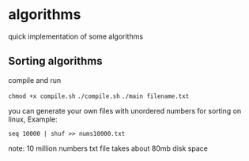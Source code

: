 # algorithms
quick implementation of some algorithms


## Sorting algorithms
compile and run

```chmod +x compile.sh```
```./compile.sh```
```./main filename.txt```

you can generate your own files with unordered numbers for sorting
on linux, Example:
```
seq 10000 | shuf >> nums10000.txt
```
note: 10 million numbers txt file takes about 80mb disk space 
